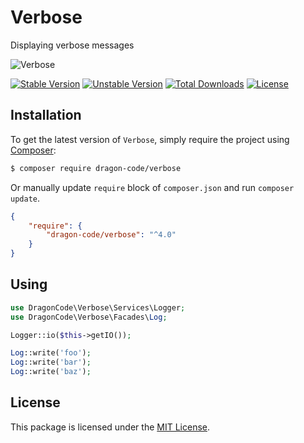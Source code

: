 # Verbose

Displaying verbose messages

<img src="https://preview.dragon-code.pro/TheDragonCode/verbose.svg?brand=php" alt="Verbose"/>

[![Stable Version][badge_stable]][link_packagist]
[![Unstable Version][badge_unstable]][link_packagist]
[![Total Downloads][badge_downloads]][link_packagist]
[![License][badge_license]][link_license]

## Installation

To get the latest version of `Verbose`, simply require the project using [Composer](https://getcomposer.org):

```bash
$ composer require dragon-code/verbose
```

Or manually update `require` block of `composer.json` and run `composer update`.

```json
{
    "require": {
        "dragon-code/verbose": "^4.0"
    }
}
```

## Using

```php
use DragonCode\Verbose\Services\Logger;
use DragonCode\Verbose\Facades\Log;

Logger::io($this->getIO());

Log::write('foo');
Log::write('bar');
Log::write('baz');
```

## License

This package is licensed under the [MIT License](LICENSE).


[badge_downloads]:      https://img.shields.io/packagist/dt/andrey-helldar/verbose.svg?style=flat-square

[badge_license]:        https://img.shields.io/packagist/l/andrey-helldar/verbose.svg?style=flat-square

[badge_stable]:         https://img.shields.io/github/v/release/andrey-helldar/verbose?label=stable&style=flat-square

[badge_unstable]:       https://img.shields.io/badge/unstable-dev--main-orange?style=flat-square

[link_license]:         LICENSE

[link_packagist]:       https://packagist.org/packages/andrey-helldar/verbose
